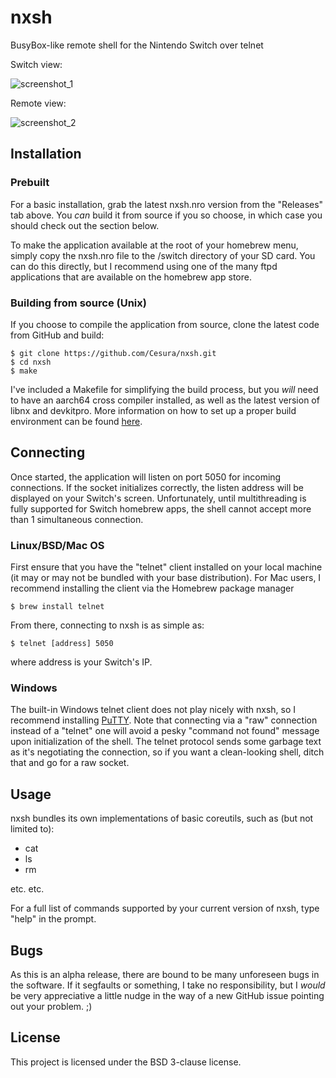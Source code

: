 # nxsh
BusyBox-like remote shell for the Nintendo Switch over telnet

Switch view:

![screenshot_1](https://i.imgur.com/qBBy9M4.jpg)

Remote view:

![screenshot_2](https://i.imgur.com/EGoefPF.png)


## Installation

### Prebuilt

For a basic installation, grab the latest nxsh.nro version from the "Releases" tab above. You *can* build it from source if you so choose, in which case you should check out the section below.

To make the application available at the root of your homebrew menu, simply copy the nxsh.nro file to the /switch directory of your SD card. You can do this directly, but I recommend using one of the many ftpd applications that are available on the homebrew app store.

### Building from source (Unix)

If you choose to compile the application from source, clone the latest code from GitHub and build:
```
$ git clone https://github.com/Cesura/nxsh.git
$ cd nxsh
$ make
```

I've included a Makefile for simplifying the build process, but you *will* need to have an aarch64 cross compiler installed, as well as the latest version of libnx and devkitpro. More information on how to set up a proper build environment can be found [here](https://switchbrew.org/wiki/Setting_up_Development_Environment).

## Connecting

Once started, the application will listen on port 5050 for incoming connections. If the socket initializes correctly, the listen address will be displayed on your Switch's screen. Unfortunately, until multithreading is fully supported for Switch homebrew apps, the shell cannot accept more than 1 simultaneous connection.

### Linux/BSD/Mac OS

First ensure that you have the "telnet" client installed on your local machine (it may or may not be bundled with your base distribution). For Mac users, I recommend installing the client via the Homebrew package manager 
```
$ brew install telnet
```

From there, connecting to nxsh is as simple as:
```
$ telnet [address] 5050
```
where address is your Switch's IP.

### Windows

The built-in Windows telnet client does not play nicely with nxsh, so I recommend installing [PuTTY](https://www.putty.org/). Note that connecting via a "raw" connection instead of a "telnet" one will avoid a pesky "command not found" message upon initialization of the shell. The telnet protocol sends some garbage text as it's negotiating the connection, so if you want a clean-looking shell, ditch that and go for a raw socket.

## Usage

nxsh bundles its own implementations of basic coreutils, such as (but not limited to):
* cat
* ls
* rm

etc. etc.

For a full list of commands supported by your current version of nxsh, type "help" in the prompt.

## Bugs

As this is an alpha release, there are bound to be many unforeseen bugs in the software. If it segfaults or something, I take no responsibility, but I *would* be very appreciative a little nudge in the way of a new GitHub issue pointing out your problem. ;)

## License

This project is licensed under the BSD 3-clause license.
